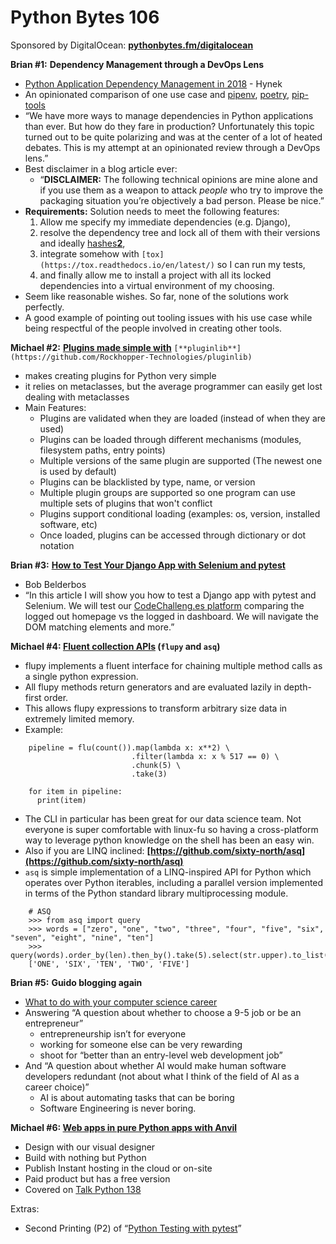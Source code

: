 # Python Bytes 106
Sponsored by DigitalOcean: [**pythonbytes.fm/digitalocean**](https://pythonbytes.fm/digitalocean)

**Brian #1:** **Dependency Management through a DevOps Lens**

- [Python Application Dependency Management in 2018](https://hynek.me/articles/python-app-deps-2018) - Hynek
- An opinionated comparison of one use case and [pipenv](https://pypi.org/project/pipenv/), [poetry](https://github.com/sdispater/poetry), [pip-tools](https://pypi.org/project/pip-tools/)
- “We have more ways to manage dependencies in Python applications than ever. But how do they fare in production? Unfortunately this topic turned out to be quite polarizing and was at the center of a lot of heated debates. This is my attempt at an opinionated review through a DevOps lens.”
- Best disclaimer in a blog article ever:
	- “**DISCLAIMER:** The following technical opinions are mine alone and if you use them as a weapon to attack *people* who try to improve the packaging situation you’re objectively a bad person. Please be nice.”
- **Requirements:**  Solution needs to meet the following features:
	1. Allow me specify my immediate dependencies (e.g. Django),
	2. resolve the dependency tree and lock all of them with their versions and ideally [hashes](https://pip.pypa.io/en/stable/reference/pip_install/#hash-checking-mode)[**2**](https://hynek.me/articles/python-app-deps-2018/#fn:ideally-hashes),
	3. integrate somehow with `[tox](https://tox.readthedocs.io/en/latest/)` so I can run my tests,
	4. and finally allow me to install a project with all its locked dependencies into a virtual environment of my choosing.
- Seem like reasonable wishes. So far, none of the solutions work perfectly.
- A good example of pointing out tooling issues with his use case while being respectful of the people involved in creating other tools.

**Michael #2:** [**Plugins made simple with**](https://github.com/Rockhopper-Technologies/pluginlib) `[**pluginlib**](https://github.com/Rockhopper-Technologies/pluginlib)`

- makes creating plugins for Python very simple
- it relies on metaclasses, but the average programmer can easily get lost dealing with metaclasses
- Main Features:
	- Plugins are validated when they are loaded (instead of when they are used)
	- Plugins can be loaded through different mechanisms (modules, filesystem paths, entry points)
	- Multiple versions of the same plugin are supported (The newest one is used by default)
	- Plugins can be blacklisted by type, name, or version
	- Multiple plugin groups are supported so one program can use multiple sets of plugins that won't conflict
	- Plugins support conditional loading (examples: os, version, installed software, etc)
	- Once loaded, plugins can be accessed through dictionary or dot notation

**Brian #3:** [**How to Test Your Django App with Selenium and pytest**](https://pybit.es/selenium-pytest-and-django.html)

- Bob Belderbos
- “In this article I will show you how to test a Django app with pytest and Selenium. We will test our [CodeChalleng.es platform](https://codechalleng.es/) comparing the logged out homepage vs the logged in dashboard. We will navigate the DOM matching elements and more.”

**Michael #4: [Fluent collection APIs](https://github.com/olirice/flupy) (`flupy` and `asq`)**

- flupy implements a fluent interface for chaining multiple method calls as a single python expression. 
- All flupy methods return generators and are evaluated lazily in depth-first order. 
- This allows flupy expressions to transform arbitrary size data in extremely limited memory.
- Example:

```
    pipeline = flu(count()).map(lambda x: x**2) \
                           .filter(lambda x: x % 517 == 0) \
                           .chunk(5) \
                           .take(3)
    
    for item in pipeline:
      print(item)
```


- The CLI in particular has been great for our data science team. Not everyone is super comfortable with linux-fu so having a cross-platform way to leverage python knowledge on the shell has been an easy win.
- Also if you are LINQ inclined: **[https://github.com/sixty-north/asq](https://github.com/sixty-north/asq)**
- `asq` is simple implementation of a LINQ-inspired API for Python which operates over Python iterables, including a parallel version implemented in terms of the Python standard library multiprocessing module.

 
```
    # ASQ
    >>> from asq import query
    >>> words = ["zero", "one", "two", "three", "four", "five", "six", "seven", "eight", "nine", "ten"]
    >>> query(words).order_by(len).then_by().take(5).select(str.upper).to_list()
    ['ONE', 'SIX', 'TEN', 'TWO', 'FIVE']
```

**Brian #5:** **Guido blogging again**

- [What to do with your computer science career](https://neopythonic.blogspot.com/2018/11/what-do-do-with-your-computer-science.html)
- Answering “A question about whether to choose a 9-5 job or be an entrepreneur”
	- entrepreneurship isn’t for everyone
	- working for someone else can be very rewarding 
	- shoot for “better than an entry-level web development job”
- And “A question about whether AI would make human software developers redundant (not about what I think of the field of AI as a career choice)”
	- AI is about automating tasks that can be boring
	- Software Engineering is never boring.

**Michael #6: [Web apps in pure Python apps with Anvil](https://anvil.works/)**

- Design with our visual designer
- Build with nothing but Python
- Publish Instant hosting in the cloud or on-site
- Paid product but has a free version
- Covered on [Talk Python 138](https://talkpython.fm/episodes/show/138/anvil-all-web-all-python)

Extras:

- Second Printing (P2) of “[Python Testing with pytest](https://pragprog.com/book/bopytest/python-testing-with-pytest)”



